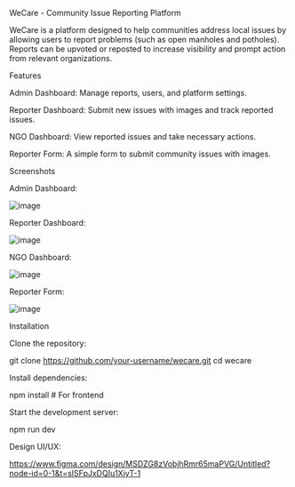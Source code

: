 WeCare - Community Issue Reporting Platform

WeCare is a platform designed to help communities address local issues by allowing users to report problems (such as open manholes and potholes). Reports can be upvoted or reposted to increase visibility and prompt action from relevant organizations.

Features

Admin Dashboard: Manage reports, users, and platform settings.

Reporter Dashboard: Submit new issues with images and track reported issues.

NGO Dashboard: View reported issues and take necessary actions.

Reporter Form: A simple form to submit community issues with images.

Screenshots

Admin Dashboard: 

![image](https://github.com/user-attachments/assets/563d6d9b-9c09-413b-8afb-215e75eed02a)

Reporter Dashboard: 

![image](https://github.com/user-attachments/assets/184e76c6-a151-4f06-b693-f834aa8e62a7)

NGO Dashboard:

![image](https://github.com/user-attachments/assets/4229811e-8743-4e71-9b61-0122f5839363)

Reporter Form:

![image](https://github.com/user-attachments/assets/34bbdc57-2596-40fb-977b-f80def1bd370)


Installation

Clone the repository:

git clone https://github.com/your-username/wecare.git
cd wecare

Install dependencies:

npm install  # For frontend

Start the development server:

npm run dev

Design UI/UX:

https://www.figma.com/design/MSDZG8zVobjhRmr65maPVG/Untitled?node-id=0-1&t=sISFpJxDQIu1XjyT-1

